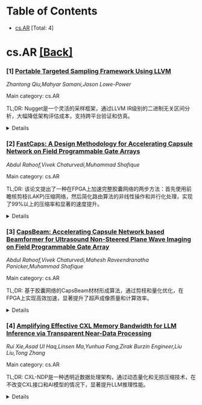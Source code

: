 <div id=toc></div>

# Table of Contents

- [cs.AR](#cs.AR) [Total: 4]


<div id='cs.AR'></div>

# cs.AR [[Back]](#toc)

### [1] [Portable Targeted Sampling Framework Using LLVM](https://arxiv.org/abs/2509.02873)
*Zhantong Qiu,Mahyar Samani,Jason Lowe-Power*

Main category: cs.AR

TL;DR: Nugget是一个灵活的采样框架，通过LLVM IR级别的二进制无关区间分析，大幅降低架构评估成本，支持跨平台验证和仿真。


<details>
  <summary>Details</summary>
Motivation: 全面的架构评估受到仿真速度慢和逐二进制采样流程的限制，需要一种更高效、可移植的采样方法。

Method: 在LLVM IR级别进行二进制无关的区间分析，生成轻量级、跨平台的可执行文件(nuggets)，支持在真实硬件上验证后驱动仿真。

Result: 在SPEC CPU2017、NPB和LSMS基准测试中，相比功能仿真将区间分析成本降低了数个数量级(多线程NPB最高达578倍)，单线程开销低，支持原生速度验证。

Conclusion: Nugget使采样方法研究更快、更可移植，支持系统性能和模型准确性的评估。

Abstract: Comprehensive architectural evaluation of full workloads is throttled by slow
simulation and per-binary sampling pipelines. We present Nugget, a flexible
framework for portable sampling across simulators and real hardware, ISAs, and
libraries. Nugget operates at the LLVM IR level to perform binary-agnostic
interval analysis, then emits lightweight, cross-platform
executables--nuggets--that can be validated on real machines before driving
simulation. Across SPEC CPU2017, NPB, and LSMS, Nugget cuts interval-analysis
cost by orders of magnitude relative to functional simulation (up to ~578X on
multithreaded NPB), keeps single-thread overhead low, and enables native-speed
validation of selected samples. Case studies with gem5 show that nuggets
support evaluation of system performance and model accuracy. Nugget makes
sampling methodology research faster and more portable.

</details>


### [2] [FastCaps: A Design Methodology for Accelerating Capsule Network on Field Programmable Gate Arrays](https://arxiv.org/abs/2509.03103)
*Abdul Rahoof,Vivek Chaturvedi,Muhammad Shafique*

Main category: cs.AR

TL;DR: 该论文提出了一种在FPGA上加速完整胶囊网络的两步方法：首先使用前瞻核剪枝(LAKP)压缩网络，然后简化路由算法的非线性操作和并行化处理，实现了99%以上的压缩率和显著的速度提升。


<details>
  <summary>Details</summary>
Motivation: 胶囊网络(CapsNet)相比传统CNN在理解图像变化和泛化能力方面有显著改进，但由于胶囊结构和路由机制的复杂性，在FPGA上加速完整CapsNet具有挑战性。现有工作仅实现动态路由算法，无法满足实际应用需求。

Method: 提出两步方法：1) 使用新颖的前瞻核剪枝(LAKP)方法剪枝网络，基于模型参数的前瞻评分总和；2) 简化路由算法的非线性操作、重排序循环和并行化操作，降低硬件复杂度。

Result: 在MNIST和F-MNIST数据集上，LAKP方法分别实现99.26%和98.84%的有效压缩率，在PYNQ-Z1 FPGA上分别达到82FPS和48FPS的吞吐量。简化路由算法后吞吐量分别提升至1351FPS和934FPS。

Conclusion: 这项工作首次在低成本FPGA上实现了完整胶囊网络的高性能高效部署，为现代边缘设备中的CapsNet应用提供了可行解决方案。

Abstract: Capsule Network (CapsNet) has shown significant improvement in understanding
the variation in images along with better generalization ability compared to
traditional Convolutional Neural Network (CNN). CapsNet preserves spatial
relationship among extracted features and apply dynamic routing to efficiently
learn the internal connections between capsules. However, due to the capsule
structure and the complexity of the routing mechanism, it is non-trivial to
accelerate CapsNet performance in its original form on Field Programmable Gate
Array (FPGA). Most of the existing works on CapsNet have achieved limited
acceleration as they implement only the dynamic routing algorithm on FPGA,
while considering all the processing steps synergistically is important for
real-world applications of Capsule Networks. Towards this, we propose a novel
two-step approach that deploys a full-fledged CapsNet on FPGA. First, we prune
the network using a novel Look-Ahead Kernel Pruning (LAKP) methodology that
uses the sum of look-ahead scores of the model parameters. Next, we simplify
the nonlinear operations, reorder loops, and parallelize operations of the
routing algorithm to reduce CapsNet hardware complexity. To the best of our
knowledge, this is the first work accelerating a full-fledged CapsNet on FPGA.
Experimental results on the MNIST and F-MNIST datasets (typical in Capsule
Network community) show that the proposed LAKP approach achieves an effective
compression rate of 99.26% and 98.84%, and achieves a throughput of 82 FPS and
48 FPS on Xilinx PYNQ-Z1 FPGA, respectively. Furthermore, reducing the hardware
complexity of the routing algorithm increases the throughput to 1351 FPS and
934 FPS respectively. As corroborated by our results, this work enables highly
performance-efficient deployment of CapsNets on low-cost FPGA that are popular
in modern edge devices.

</details>


### [3] [CapsBeam: Accelerating Capsule Network based Beamformer for Ultrasound Non-Steered Plane Wave Imaging on Field Programmable Gate Array](https://arxiv.org/abs/2509.03201)
*Abdul Rahoof,Vivek Chaturvedi,Mahesh Raveendranatha Panicker,Muhammad Shafique*

Main category: cs.AR

TL;DR: 基于胶囊网络的CapsBeam材材形成算法，通过剪枝和量化优化，在FPGA上实现高效加速，显著提升了超声成像质量和计算效率。


<details>
  <summary>Details</summary>
Motivation: 现有深度学习材材形成算法模型过大过复杂，在边缘设备上部署面临重大挑战，需要轻量化高效的解决方案。

Method: 设计CapsBeam胶囊网络材材形成器，使用LAKP-ML多层预览内核剪枝技术减少参数冗余，通过量化、非线性操作简化和并行化降低硬件复杂度，并在FPGA上实现专门加速器。

Result: 与标准DAS算法相比，CapsBeam在离体实验中提升对比32.31%，轴向和侧向分辨率分别提升16.54%和6.7%；计算机模拟数据中对比度提升26%，分辨率提升13.6%和21.5%。剪枝后模型压缩比85%，FPGA加速器完成卷积操作30 GOPS和动态路由操作17.4 GOPS。

Conclusion: CapsBeam结合剪枝优化技术能够在保持图像质量的同时显著减少模型规模和计算复杂度，为边缘设备上部署高性能超声材材形成算法提供了可行解决方案。

Abstract: In recent years, there has been a growing trend in accelerating
computationally complex non-real-time beamforming algorithms in ultrasound
imaging using deep learning models. However, due to the large size and
complexity these state-of-the-art deep learning techniques poses significant
challenges when deploying on resource-constrained edge devices. In this work,
we propose a novel capsule network based beamformer called CapsBeam, designed
to operate on raw radio-frequency data and provide an envelope of beamformed
data through non-steered plane wave insonification. Experiments on in-vivo
data, CapsBeam reduced artifacts compared to the standard Delay-and-Sum (DAS)
beamforming. For in-vitro data, CapsBeam demonstrated a 32.31% increase in
contrast, along with gains of 16.54% and 6.7% in axial and lateral resolution
compared to the DAS. Similarly, in-silico data showed a 26% enhancement in
contrast, along with improvements of 13.6% and 21.5% in axial and lateral
resolution, respectively, compared to the DAS. To reduce the parameter
redundancy and enhance the computational efficiency, we pruned the model using
our multi-layer LookAhead Kernel Pruning (LAKP-ML) methodology, achieving a
compression ratio of 85% without affecting the image quality. Additionally, the
hardware complexity of the proposed model is reduced by applying quantization,
simplification of non-linear operations, and parallelizing operations. Finally,
we proposed a specialized accelerator architecture for the pruned and optimized
CapsBeam model, implemented on a Xilinx ZU7EV FPGA. The proposed accelerator
achieved a throughput of 30 GOPS for the convolution operation and 17.4 GOPS
for the dynamic routing operation.

</details>


### [4] [Amplifying Effective CXL Memory Bandwidth for LLM Inference via Transparent Near-Data Processing](https://arxiv.org/abs/2509.03377)
*Rui Xie,Asad Ul Haq,Linsen Ma,Yunhua Fang,Zirak Burzin Engineer,Liu Liu,Tong Zhang*

Main category: cs.AR

TL;DR: CXL-NDP是一种透明近数据处理架构，通过动态量化和无损压缩技术，在不改变CXL接口和AI模型的情况下，显著提升LLM推理性能。


<details>
  <summary>Details</summary>
Motivation: 大型语言模型推理受限于CXL内存扩展的带宽瓶颈，需要一种透明且高效的解决方案来提升CXL带宽利用率。

Method: 在CXL设备内部集成精度可扩展的位平面布局进行动态量化，并对权重和KV缓存进行透明无损压缩。

Result: 端到端服务中，吞吐量提升43%，最大上下文长度扩展87%，KV缓存占用减少46.9%，且无精度损失。硬件合成验证了其实际可行性。

Conclusion: CXL-NDP为生成式AI基础设施提供了高效、可扩展的CXL内存解决方案，降低了采用门槛。

Abstract: Large language model (LLM) inference is bottlenecked by the limited bandwidth
of CXL-based memory used for capacity expansion. We introduce CXL-NDP, a
transparent near-data processing architecture that amplifies effective CXL
bandwidth without requiring changes to the CXL.mem interface or AI models.
CXL-NDP integrates a precision-scalable bit-plane layout for dynamic
quantization with transparent lossless compression of weights and KV caches
directly within the CXL device. In end-to-end serving, CXL-NDP improves
throughput by 43%, extends the maximum context length by 87%, and reduces the
KV cache footprint by 46.9% without accuracy loss. Hardware synthesis confirms
its practicality with a modest silicon footprint, lowering the barrier for
adopting efficient, scalable CXL-based memory in generative AI infrastructure.

</details>
